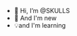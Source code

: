 - 👋 Hi, I’m @SKULLS
- 👀 And I'm new
- 💡and I'm learning


<!---
COMPANYSKULLS/COMPANYSKULLS is a ✨ special ✨ repository because its `README.md` (this file) appears on your GitHub profile.
You can click the Preview link to take a look at your changes.
--->
